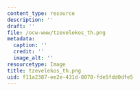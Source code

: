 ```yaml
---
content_type: resource
description: ''
draft: ''
file: /ocw-www/tzevelekos_th.png
metadata:
  caption: ''
  credit: ''
  image_alt: ''
resourcetype: Image
title: tzevelekos_th.png
uid: f11a2387-ee2e-431d-8070-fde5fdd0dfe5
---
```

